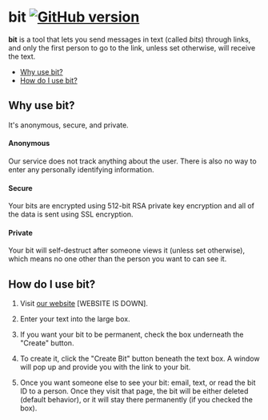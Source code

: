 # bit [![GitHub version](https://badge.fury.io/gh/thecameronjones%2Fbit.svg)](https://badge.fury.io/gh/thecameronjones%2Fbit)
**bit** is a tool that lets you send messages in text (called _bits_) through links, and only the first person to go to the link, unless set otherwise, will receive the text.
* [Why use bit?](#why-use-bit)
* [How do I use bit?](#how-do-i-use-bit)

## Why use bit?
It's anonymous, secure, and private.
#### Anonymous
Our service does not track anything about the user. There is also no way to enter any personally identifying information.
#### Secure
Your bits are encrypted using 512-bit RSA private key encryption and all of the data is sent using SSL encryption.
#### Private
Your bit will self-destruct after someone views it (unless set otherwise), which means no one other than the person you want to can see it.

## How do I use bit?

1. Visit [our website](#) [WEBSITE IS DOWN].

2. Enter your text into the large box.

3. If you want your bit to be permanent, check the box underneath the "Create" button.

4. To create it, click the "Create Bit" button beneath the text box. A window will pop up and provide you with the link to your bit.

5. Once you want someone else to see your bit: email, text, or read the bit ID to a person. Once they visit that page, the bit will be either deleted (default behavior), or it will stay there permanently (if you checked the box).
